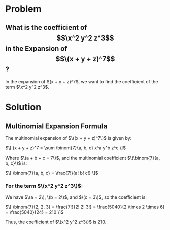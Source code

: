 # Problem
## What is the coefficient of $$\x^2 y^2 z^3$$ in the Expansion of $$\(x + y + z)^7$$?

In the expansion of $\(x + y + z)^7\$, we want to find the coefficient of the term $\x^2 y^2 z^3\$.

# Solution
## Multinomial Expansion Formula

The multinomial expansion of $\((x + y + z)^7\)$ is given by:

$\[
(x + y + z)^7 = \sum \binom{7}{a, b, c} x^a y^b z^c
\]$

Where $\(a + b + c = 7\)$, and the multinomial coefficient $\(\binom{7}{a, b, c}\)$ is:

$\[
\binom{7}{a, b, c} = \frac{7!}{a! b! c!}
\]$

### For the term $\(x^2 y^2 z^3\)$:

We have $\(a = 2\), \(b = 2\)$, and $\(c = 3\)$, so the coefficient is:

$\[
\binom{7}{2, 2, 3} = \frac{7!}{2! 2! 3!} = \frac{5040}{2 \times 2 \times 6} = \frac{5040}{24} = 210
\]$

Thus, the coefficient of $\(x^2 y^2 z^3\)$ is 210.
